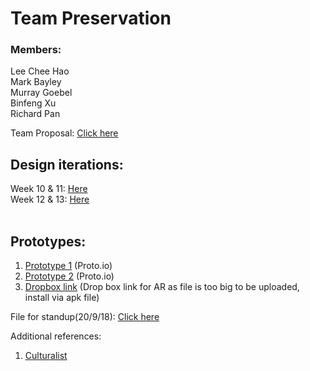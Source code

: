 # Team Preservation

### Members:
Lee Chee Hao <br>
Mark Bayley <br>
Murray Goebel <br>
Binfeng Xu <br>
Richard Pan <br>

Team Proposal: <a href="https://github.com/deco3500-2018/Preservation/wiki/Proposal">Click here</a>

## Design iterations:
Week 10 & 11: <a href="https://github.com/deco3500-2018/Preservation/wiki/Design-iteration-2-(Week-10-&-11)">Here</a> <br>
Week 12 & 13: <a href="https://github.com/deco3500-2018/Preservation/wiki/Design-iteration-3-(Week-12-&-13)">Here</a>
<br><br>
## Prototypes: <br>
1) <a href="https://pr.to/R1VV56/">Prototype 1</a> (Proto.io) <br>
2) <a href="https://pr.to/2CLHIY/">Prototype 2</a> (Proto.io) <br>
3) <a href="https://www.dropbox.com/sh/dfuaj8sz70lsqlf/AADbZmf_9cDC5fWQWpgSiCHJa?dl=0">Dropbox link</a> (Drop box link for AR as file is too big to be uploaded, install via apk file)

File for standup(20/9/18): <a href="https://github.com/deco3500-2018/Preservation/blob/master/Standup.pdf">Click here</a>


Additional references:
1) <a href="https://www.arts.qld.gov.au/culturalist">Culturalist</a>
